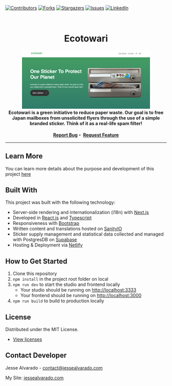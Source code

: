 <div id="top"></div>
<!--
*** Thanks for checking out the Best-README-Template. If you have a suggestion
*** that would make this better, please fork the repo and create a pull request
*** or simply open an issue with the tag "enhancement".
*** Don't forget to give the project a star!
*** Thanks again! Now go create something AMAZING! :D
-->

<!-- PROJECT SHIELDS -->
<!--
*** I'm using markdown "reference style" links for readability.
*** Reference links are enclosed in brackets [ ] instead of parentheses ( ).
*** See the bottom of this document for the declaration of the reference variables
*** for contributors-url, forks-url, etc. This is an optional, concise syntax you may use.
*** https://www.markdownguide.org/basic-syntax/#reference-style-links
-->

[![Contributors][contributors-shield]][contributors-url]
[![Forks][forks-shield]][forks-url]
[![Stargazers][stars-shield]][stars-url]
[![Issues][issues-shield]][issues-url]
[![LinkedIn][linkedin-shield]][linkedin-url]

<!-- PROJECT LOGO -->
<br />
<div align="center">
  <h1 align="center">Ecotowari</h1>
  
  <img src="preview.png" width="400">
  <br />

  <strong align="center">
    Ecotowari is a green initiative to reduce paper waste. 
    Our goal is to free Japan mailboxes from unsolicited flyers through the use of a simple branded sticker.
    Think of it as a real-life spam filter!
<br/><br/>
   <a href="https://github.com/alvara/ecotowari/issues">Report Bug</a>・
   <a href="https://github.com/alvara/ecotowari/issues">Request Feature</a>
  </strong>
</div>
<hr>

<!-- ABOUT THE PROJECT -->
## Learn More
You can learn more details about the purpose and development of this project [here](https://jessealvarado.com/portfolio/ecotowari)

## Built With

This project was built with the following technology:

* Server-side rendering and internationalization (i18n) with [Next.js](https://nextjs.org/)
* Developed in [React.js](https://reactjs.org/) and [Typescript](https://www.typescriptlang.org/)
* Responsiveness with [Bootstrap](https://getbootstrap.com)
* Written content and translations hosted on [SanityIO](https://www.sanity.io/)
* Sticker supply management and statistical data collected and managed with PostgresDB on [Supabase](https://supabase.com/)
* Hosting & Deployment via [Netlify](https://netlify.com)

## How to Get Started

1. Clone this repository
2. `npm install` in the project root folder on local
3. `npm run dev` to start the studio and frontend locally
   - Your studio should be running on [http://localhost:3333](http://localhost:3333)
   - Your frontend should be running on [http://localhost:3000](http://localhost:3000)
4. `npm run build` to build to production locally

<!-- LICENSE -->
## License

Distributed under the MIT License.
* [View licenses](https://choosealicense.com)

<!-- CONTACT -->
## Contact Developer

Jesse Alvarado - contact@jessealvarado.com

My Site: [jessealvarado.com](https://jessealvarado.com)

<!-- MARKDOWN LINKS & IMAGES -->
<!-- https://www.markdownguide.org/basic-syntax/#reference-style-links -->
[contributors-shield]: https://img.shields.io/github/contributors/alvara/ecotowari.svg?style=for-the-badge
[contributors-url]: https://github.com/alvara/ecotowari/graphs/contributors
[forks-shield]: https://img.shields.io/github/forks/alvara/ecotowari.svg?style=for-the-badge
[forks-url]: https://github.com/alvara/ecotowari/network/members
[stars-shield]: https://img.shields.io/github/stars/alvara/ecotowari.svg?style=for-the-badge
[stars-url]: https://github.com/alvara/ecotowari/stargazers
[issues-shield]: https://img.shields.io/github/issues/alvara/ecotowari.svg?style=for-the-badge
[issues-url]: https://github.com/alvara/ecotowari/issues
[license-shield]: https://img.shields.io/github/license/alvara/ecotowari.svg?style=for-the-badge
[license-url]: https://github.com/alvara/alvara/ecotowari/blob/master/LICENSE.txt
[linkedin-shield]: https://img.shields.io/badge/-LinkedIn-black.svg?style=for-the-badge&logo=linkedin&colorB=555
[linkedin-url]: https://linkedin.com/in/jesse-alvarado
[product-screenshot]: images/screenshot.png


